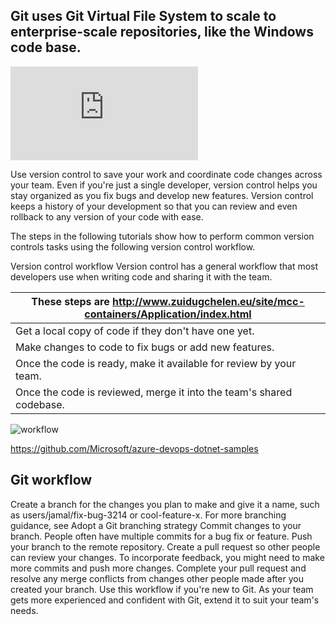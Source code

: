 ## Git uses Git Virtual File System to scale to enterprise-scale repositories, like the Windows code base. 

![This video introduces you to Git Virtual File System and how it works](http://www.zuidugchelen.eu/site/mcc-containers/Application/index.html)

Use version control to save your work and coordinate code changes across your team. Even if you're just a single developer, version control helps you stay organized as you fix bugs and develop new features. Version control keeps a history of your development so that you can review and even rollback to any version of your code with ease.

The steps in the following tutorials show how to perform common version controls tasks using the following version control workflow.

Version control workflow
Version control has a general workflow that most developers use when writing code and sharing it with the team.

|These steps are http://www.zuidugchelen.eu/site/mcc-containers/Application/index.html |
|---------------------------------------------------|
|Get a local copy of code if they don't have one yet.|
|Make changes to code to fix bugs or add new features.|
|Once the code is ready, make it available for review by your team.|
|Once the code is reviewed, merge it into the team's shared codebase.|


![workflow](https://github.com/ezahr/fail-fast-and-cheap/blob/master/pictures/git_workflow.png)

https://github.com/Microsoft/azure-devops-dotnet-samples


## Git workflow
Create a branch for the changes you plan to make and give it a name, such as users/jamal/fix-bug-3214 or cool-feature-x. For more branching guidance, see Adopt a Git branching strategy
Commit changes to your branch. People often have multiple commits for a bug fix or feature.
Push your branch to the remote repository.
Create a pull request so other people can review your changes. To incorporate feedback, you might need to make more commits and push more changes.
Complete your pull request and resolve any merge conflicts from changes other people made after you created your branch.
Use this workflow if you're new to Git. As your team gets more experienced and confident with Git, extend it to suit your team's needs.

